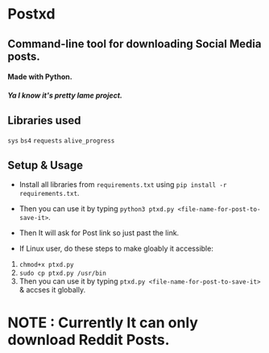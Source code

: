 # Postxd
## Command-line tool for downloading Social Media posts.
#### Made with Python.
##### Ya I know it's pretty lame project.
## Libraries used 
`sys` `bs4` `requests` `alive_progress`

## Setup & Usage
- Install all libraries from `requirements.txt` using `pip install -r requirements.txt`.
- Then you can use it by typing `python3 ptxd.py <file-name-for-post-to-save-it>`.
- Then It will ask for Post link so just past the link.

- If Linux user, do these steps to make gloably it accessible:
1. `chmod+x ptxd.py`
2. `sudo cp ptxd.py /usr/bin`
3. Then you can use it by typing `ptxd.py <file-name-for-post-to-save-it>` & accses it globally.

# NOTE : Currently It can only download Reddit Posts.
